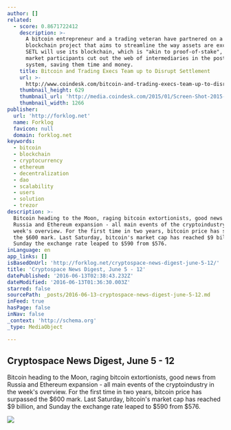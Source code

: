 ```yaml
---
author: []
related:
  - score: 0.8671722412
    description: >-
      A bitcoin entrepreneur and a trading veteran have partnered on a
      blockchain project that aims to streamline the way assets are exchanged.
      SETL will use its blockchain, which is "akin to proof-of-stake", to let
      market participants cut out the web of intermediaries in the post-trade
      system, saving them time and money.
    title: Bitcoin and Trading Execs Team up to Disrupt Settlement
    url: >-
      http://www.coindesk.com/bitcoin-and-trading-execs-team-up-to-disrupt-settlement/
    thumbnail_height: 629
    thumbnail_url: 'http://media.coindesk.com/2015/01/Screen-Shot-2015-01-13-at-2.40.15-PM.png'
    thumbnail_width: 1266
publisher:
  url: 'http://forklog.net'
  name: Forklog
  favicon: null
  domain: forklog.net
keywords:
  - bitcoin
  - blockchain
  - cryptocurrency
  - ethereum
  - decentralization
  - dao
  - scalability
  - users
  - solution
  - trezor
description: >-
  Bitcoin heading to the Moon, raging bitcoin extortionists, good news from
  Russia and Ethereum expansion - all main events of the cryptoindustry in the
  week's overview. For the first time in two years, bitcoin price has surpassed
  the $600 mark. Last Saturday, bitcoin's market cap has reached $9 billion, and
  Sunday the exchange rate leaped to $590 from $576.
inLanguage: en
app_links: []
isBasedOnUrl: 'http://forklog.net/cryptospace-news-digest-june-5-12/'
title: 'Cryptospace News Digest, June 5 - 12'
datePublished: '2016-06-13T02:38:43.232Z'
dateModified: '2016-06-13T01:36:30.003Z'
starred: false
sourcePath: _posts/2016-06-13-cryptospace-news-digest-june-5-12.md
inFeed: true
hasPage: false
inNav: false
_context: 'http://schema.org'
_type: MediaObject

---
```

<article style=""><h1>Cryptospace News Digest, June 5 - 12</h1><p>Bitcoin heading to the Moon, raging bitcoin extortionists, good news from Russia and Ethereum expansion - all main events of the cryptoindustry in the week's overview. For the first time in two years, bitcoin price has surpassed the $600 mark. Last Saturday, bitcoin's market cap has reached $9 billion, and Sunday the exchange rate leaped to $590 from $576.</p><img src="http://forklog.net/wp-content/uploads/2016/06/bitcoindigest02.png" /></article>